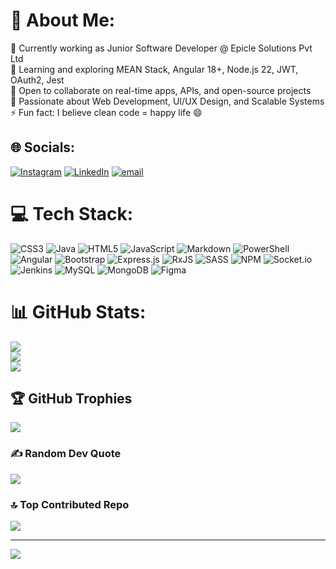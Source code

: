 # 💫 About Me:
🔭 Currently working as Junior Software Developer @ Epicle Solutions Pvt Ltd<br>🌱 Learning and exploring MEAN Stack, Angular 18+, Node.js 22, JWT, OAuth2, Jest<br>👯 Open to collaborate on real-time apps, APIs, and open-source projects<br>🎯 Passionate about Web Development, UI/UX Design, and Scalable Systems<br>⚡ Fun fact: I believe clean code = happy life 😄<br>


## 🌐 Socials:
[![Instagram](https://img.shields.io/badge/Instagram-%23E4405F.svg?logo=Instagram&logoColor=white)](https://instagram.com/sathiyamoorthi_madhesh) [![LinkedIn](https://img.shields.io/badge/LinkedIn-%230077B5.svg?logo=linkedin&logoColor=white)](https://linkedin.com/in/sathiyamoorthi_madhesh) [![email](https://img.shields.io/badge/Email-D14836?logo=gmail&logoColor=white)](mailto:Sathiyamoorthimadhesh@gmail.com) 

# 💻 Tech Stack:
![CSS3](https://img.shields.io/badge/css3-%231572B6.svg?style=for-the-badge&logo=css3&logoColor=white) ![Java](https://img.shields.io/badge/java-%23ED8B00.svg?style=for-the-badge&logo=openjdk&logoColor=white) ![HTML5](https://img.shields.io/badge/html5-%23E34F26.svg?style=for-the-badge&logo=html5&logoColor=white) ![JavaScript](https://img.shields.io/badge/javascript-%23323330.svg?style=for-the-badge&logo=javascript&logoColor=%23F7DF1E) ![Markdown](https://img.shields.io/badge/markdown-%23000000.svg?style=for-the-badge&logo=markdown&logoColor=white) ![PowerShell](https://img.shields.io/badge/PowerShell-%235391FE.svg?style=for-the-badge&logo=powershell&logoColor=white) ![Angular](https://img.shields.io/badge/angular-%23DD0031.svg?style=for-the-badge&logo=angular&logoColor=white) ![Bootstrap](https://img.shields.io/badge/bootstrap-%238511FA.svg?style=for-the-badge&logo=bootstrap&logoColor=white) ![Express.js](https://img.shields.io/badge/express.js-%23404d59.svg?style=for-the-badge&logo=express&logoColor=%2361DAFB) ![RxJS](https://img.shields.io/badge/rxjs-%23B7178C.svg?style=for-the-badge&logo=reactivex&logoColor=white) ![SASS](https://img.shields.io/badge/SASS-hotpink.svg?style=for-the-badge&logo=SASS&logoColor=white) ![NPM](https://img.shields.io/badge/NPM-%23CB3837.svg?style=for-the-badge&logo=npm&logoColor=white) ![Socket.io](https://img.shields.io/badge/Socket.io-black?style=for-the-badge&logo=socket.io&badgeColor=010101) ![Jenkins](https://img.shields.io/badge/jenkins-%232C5263.svg?style=for-the-badge&logo=jenkins&logoColor=white) ![MySQL](https://img.shields.io/badge/mysql-4479A1.svg?style=for-the-badge&logo=mysql&logoColor=white) ![MongoDB](https://img.shields.io/badge/MongoDB-%234ea94b.svg?style=for-the-badge&logo=mongodb&logoColor=white) ![Figma](https://img.shields.io/badge/figma-%23F24E1E.svg?style=for-the-badge&logo=figma&logoColor=white)
# 📊 GitHub Stats:
![](https://github-readme-stats.vercel.app/api?username=sathiyamoorthi-madhesh&theme=dark&hide_border=false&include_all_commits=true&count_private=true)<br/>
![](https://nirzak-streak-stats.vercel.app/?user=sathiyamoorthi-madhesh&theme=dark&hide_border=false)<br/>
![](https://github-readme-stats.vercel.app/api/top-langs/?username=sathiyamoorthi-madhesh&theme=dark&hide_border=false&include_all_commits=true&count_private=true&layout=compact)

## 🏆 GitHub Trophies
![](https://github-profile-trophy.vercel.app/?username=sathiyamoorthi-madhesh&theme=shadow_blue&no-frame=false&no-bg=true&margin-w=4)

### ✍️ Random Dev Quote
![](https://quotes-github-readme.vercel.app/api?type=horizontal&theme=dark)

### 🔝 Top Contributed Repo
![](https://github-contributor-stats.vercel.app/api?username=sathiyamoorthi-madhesh&limit=5&theme=dark&combine_all_yearly_contributions=true)

---
[![](https://visitcount.itsvg.in/api?id=sathiyamoorthi-madhesh&icon=0&color=1)](https://visitcount.itsvg.in)


